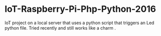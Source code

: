 # IoT-Raspberry-Pi-Php-Python-2016
IoT project on a local server that uses a python script that triggers an Led python file. Tried recently and still works like a charm .
